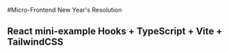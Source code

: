 #Micro-Frontend New Year's Resolution

## React mini-example Hooks + TypeScript + Vite + TailwindCSS
